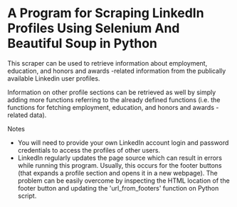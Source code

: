 # A Program for Scraping LinkedIn Profiles Using Selenium And Beautiful Soup in Python

This scraper can be used to retrieve information about employment, education, and honors and awards -related information from the publically available Linkedin user profiles.

Information on other profile sections can be retrieved as well by simply adding more functions referring to the already defined functions (i.e. the functions for fetching employment, education, and honors and awards -related data). 

Notes
- You will need to provide your own LinkedIn account login and password credentials to access the profiles of other users.
- LinkedIn regularly updates the page source which can result in errors while running this program. Usually, this occurs for the footer buttons (that expands a profile section and opens it in a new webpage). The problem can be easily  overcome by inspecting the HTML location of the footer button and updating the 'url_from_footers' function on Python script. 
